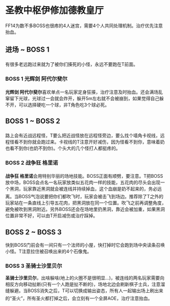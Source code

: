 # 圣教中枢伊修加德教皇厅

FF14为数不多BOSS也很疼的4人迷宫，需要4个人共同处理机制。治疗优先注意抬血。

## 进场 ~ BOSS 1

有很多老远跑过来就为了被你们揍死的小怪，永远不要跑在<img class="no-zoom sm-icon" :src="$withBase('/images/jobs/tank.png')" height="20">T前面。

### BOSS 1 光辉剑 阿代尔斐尔
**光辉剑 阿代尔斐尔**喜欢单点一名玩家定身狂揍，<img class="no-zoom sm-icon" :src="$withBase('/images/jobs/healer.png')" height="20">治疗注意及时抬血。还会满场乱窜留下光球，光球过一会就会炸开，躲开5m左右就不会被崩到，如果觉得自己躲不开，可以选择硬吃一个球，非T角色吃3个球必死。

## BOSS 1 ~ BOSS 2

路上会有近战远程怪，<img class="no-zoom sm-icon" :src="$withBase('/images/jobs/tank.png')" height="20">T要么把近战怪放在远程怪旁边，要么找个墙角卡视线，远程怪看不到你就会跑过来。卡视线的T注意开好减伤，因为怪看不到你，意味着奶也看不到你(也奶不到你)。个头大的几个怪打人都挺疼的。

### BOSS 2 战争狂 格里诺
**战争狂 格里诺**会用特别华丽的场地技能。BOSS正面有顺劈，要注意。<img class="no-zoom sm-icon" :src="$withBase('/images/jobs/tank.png')" height="20">T把BOSS放中场，BOSS会点名一名玩家放类似五花肉一样的技能，五花肉的尽头会出现一个黑洞，玩家靠近黑洞就会被连线并持续掉血，这个血崩是奶不起来的，务必远离。当BOSS气泡说要把你们都吹飞时，玩家会被击飞到场边。推荐<img class="no-zoom sm-icon" :src="$withBase('/images/jobs/dps.png')" height="20">除了T之外的玩家站在一条直线上引导五花肉，把黑洞放在同一个位置。吹飞之前再调整角度，避免被吹到黑洞附近。另外BOSS还会在场地里扔黑洞，靠近会被加重，如果黑洞位置非常不好，可以由T开启减伤或治疗踩掉。

## BOSS 2 ~ BOSS 3

快到BOSS门前会有一间只有一个法师的小屋，快打掉时它会跑到场中央读条召唤小怪。T注意拉住被召唤出来的4个石像鬼。

### BOSS 3 圣骑士沙里贝尔
**圣骑士沙里贝尔**，出啥躲啥(地上的火圈不是很明显…)，被连线的两名玩家需要向相反方向移动扯断(只有一个人跑是扯不断的)，场地北边会刷新棋子士兵，注意溜缝躲避。当BOSS消失之后，T可以切换成输出姿态，所有人一起输出场上刷出来的“圣火”，所有圣火都打掉之后，会立刻有一个全屏AOE，<img class="no-zoom sm-icon" :src="$withBase('/images/jobs/healer.png')" height="20">治疗注意抬血。